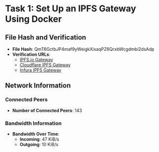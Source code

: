 # Task 1: Set Up an IPFS Gateway Using Docker

## File Hash and Verification
- **File Hash**: QmT6GctbJP4maf9yWeigkXixaqPZ6QrxbWcgdmbi2dsAdp
- **Verification URLs**:
  - [IPFS.io Gateway](https://ipfs.io/ipfs/QmT6GctbJP4maf9yWeigkXixaqPZ6QrxbWcgdmbi2dsAdp)
  - [Cloudflare IPFS Gateway](https://cloudflare-ipfs.com/ipfs/QmT6GctbJP4maf9yWeigkXixaqPZ6QrxbWcgdmbi2dsAdp)
  - [Infura IPFS Gateway](https://ipfs.infura.io/ipfs/QmT6GctbJP4maf9yWeigkXixaqPZ6QrxbWcgdmbi2dsAdp)

## Network Information
### Connected Peers
- **Number of Connected Peers**: 143

### Bandwidth Information
- **Bandwidth Over Time**:
  - **Incoming**: 47 KiB/s
  - **Outgoing**: 10 KiB/s



